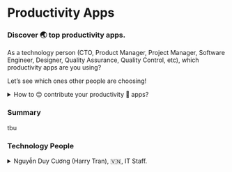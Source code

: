 # Productivity Apps

### Discover 🌏 top productivity apps.

As a technology person (CTO, Product Manager, Project Manager, Software Engineer, Designer, Quality Assurance, Quality Control, etc), which productivity apps are you using?

Let’s see which ones other people are choosing!

<details>
  <summary>How to 😊 contribute your productivity 🚀 apps?</summary>
  
  #### Please kindly only edit ✍️ at **Technology People** section and follow below ⬇️ template.
  ~~~
  <details>
  <summary>Your name, country flag, current job.</summary>
  
  - Describe your productivity app and its purpose.
  - 

  </details>
  ~~~

</details>

### Summary

tbu

### Technology People 

<details>
  <summary>Nguyễn Duy Cương (Harry Tran), 🇻🇳, IT Staff.</summary>
  
  - Google Calendar: manage and remind my anniversaries & my works.
  - Notion: take work notes and documents.
  - Apple Reminders: manage and remind personal tasks.
  - Apple Notes: take personal notes.

</details>
